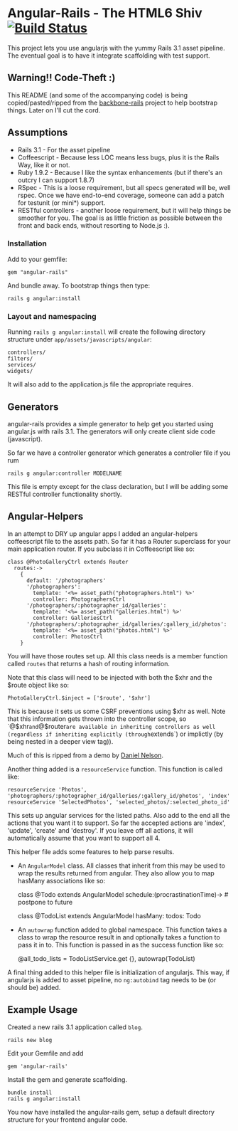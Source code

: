 # Angular-Rails - The HTML6 Shiv [![Build Status](https://secure.travis-ci.org/ludicast/angular-rails.png)](http://travis-ci.org/ludicast/angular-rails)

This project lets you use angularjs with the yummy Rails 3.1 asset pipeline.  The eventual goal is to have it integrate scaffolding with test support.

## Warning!! Code-Theft :)

This README (and some of the accompanying code) is being copied/pasted/ripped from the [backbone-rails](http://github.com/codebrew/backbone-rails) project to help bootstrap things.  Later on I'll cut the cord.

## Assumptions

* Rails 3.1 - For the asset pipeline
* Coffeescript - Because less LOC means less bugs, plus it is the Rails Way, like it or not.
* Ruby 1.9.2 - Because I like the syntax enhancements (but if there's an outcry I can support 1.8.7)
* RSpec - This is a loose requirement, but all specs generated will be, well rspec.  Once we have end-to-end coverage, someone can add a patch for testunit (or mini*) support.
* RESTful controllers - another loose requirement, but it will help things be smoother for you.  The goal is as little friction as possible between the front and back ends, without resorting to Node.js :).

### Installation

Add to your gemfile:

    gem "angular-rails"
  
And bundle away.  To bootstrap things then type:

    rails g angular:install

### Layout and namespacing

Running `rails g angular:install` will create the following directory structure under `app/assets/javascripts/angular`:
  
    controllers/
    filters/
    services/
    widgets/

It will also add to the application.js file the appropriate requires.

## Generators

angular-rails provides a simple generator to help get you started using angular.js with rails 3.1.  The generators will only create client side code (javascript).

So far we have a controller generator which generates a controller file if you rum

    rails g angular:controller MODELNAME

This file is empty except for the class declaration, but I will be adding some RESTful controller functionality shortly.

## Angular-Helpers

In an attempt to DRY up angular apps I added an angular-helpers coffeescript file to the assets path.  So far it has a Router superclass for your main application router.  If you subclass it in Coffeescript like so:

    class @PhotoGalleryCtrl extends Router
      routes:->
        {
          default: '/photographers'
          '/photographers':
            template: '<%= asset_path("photographers.html") %>'
            controller: PhotographersCtrl
          '/photographers/:photographer_id/galleries':
            template: '<%= asset_path("galleries.html") %>'
            controller: GalleriesCtrl
          '/photographers/:photographer_id/galleries/:gallery_id/photos':
            template: '<%= asset_path("photos.html") %>'
            controller: PhotosCtrl
        }

You will have those routes set up.  All this class needs is a member function called `routes` that returns a hash of routing information.

Note that this class will need to be injected with both the $xhr and the $route object like so:

    PhotoGalleryCtrl.$inject = ['$route', '$xhr']

This is because it sets us some CSRF preventions using $xhr as well.  Note that this information gets thrown into the controller scope, so `@$xhr` and `@$router` are available in inheriting controllers as well (regardless if inheriting explicitly (through `extends`) or implictly (by being nested in a deeper view tag)).

Much of this is ripped from a demo by [Daniel Nelson](https://github.com/centresource/angularjs_rails_demo).

Another thing added is a `resourceService` function.  This function is called like:

	resourceService 'Photos', 'photographers/:photographer_id/galleries/:gallery_id/photos', 'index'
	resourceService 'SelectedPhotos', 'selected_photos/:selected_photo_id'
     
This sets up angular services for the listed paths.  Also add to the end all the actions that you want it to support.  So far the accepted actions are 'index', 'update', 'create' and 'destroy'.  If you leave off all actions, it will automatically assume that you want to support all 4.

This helper file adds some features to help parse results.

* An `AngularModel` class.  All classes that inherit from this may be used to wrap the results returned from angular.  They also allow you to map hasMany associations like so:

    class @Todo extends AngularModel
			schedule:(procrastinationTime)-> # postpone to future 

    class @TodoList extends AngularModel
	    hasMany:
		    todos: Todo

* An `autowrap` function added to global namespace.  This function takes a class to wrap the resource result in and optionally takes a function to pass it in to.  This function is passed in as the success function like so:

  @all_todo_lists = TodoListService.get {}, autowrap(TodoList)

A final thing added to this helper file is initialization of angularjs.  This way, if angularjs is added to asset pipeline, no `ng:autobind` tag needs to be (or should be) added.

## Example Usage

Created a new rails 3.1 application called `blog`.

    rails new blog

Edit your Gemfile and add

    gem 'angular-rails'

Install the gem and generate scaffolding.

    bundle install
    rails g angular:install
  
You now have installed the angular-rails gem, setup a default directory structure for your frontend angular code.
